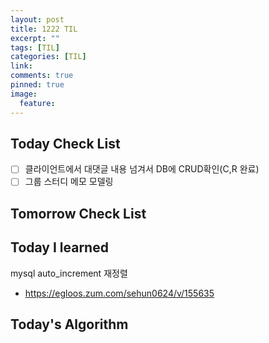 ```yaml
---
layout: post
title: 1222 TIL
excerpt: ""
tags: [TIL]
categories: [TIL]
link:
comments: true
pinned: true
image:
  feature:
---
```


## Today Check List

- [ ] 클라이언트에서 대댓글 내용 넘겨서 DB에 CRUD확인(C,R 완료)
- [ ] 그룹 스터디 메모 모델링

## Tomorrow Check List



## Today I learned

mysql auto_increment 재정렬

* https://egloos.zum.com/sehun0624/v/155635

## Today's Algorithm

